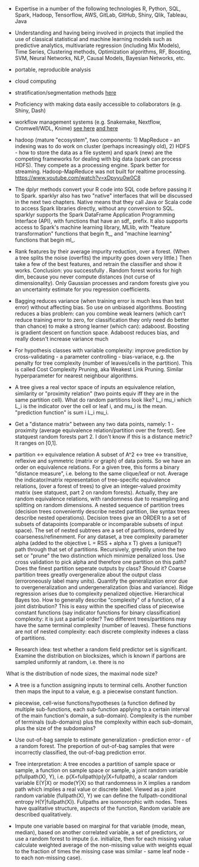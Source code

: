 * Expertise in a number of the following technologies R, Python, SQL, Spark, Hadoop, Tensorflow, AWS, GitLab, GitHub, Shiny, Qlik, Tableau, Java
* Understanding and having being involved in projects that implied the use of classical statistical and machine learning models such as predictive analytics, multivariate regression (including Mix Models), Time Series, Clustering methods, Optimization algorithms, RF, Boosting, SVM, Neural Networks, NLP, Causal Models, Bayesian Networks, etc.

* portable, reproducible analysis

* cloud computing

* stratification/segmentation methods [here](https://www.qualtrics.com/uk/experience-management/brand/market-segmentation/)

*  Proficiency with making data easily accessible to collaborators (e.g. Shiny, Dash) 

* workflow management systems (e.g. Snakemake, Nextflow, Cromwell/WDL, Knime) [see here](http://blog.booleanbiotech.com/nextflow-snakemake-reflow.html) [and here](http://www.opiniomics.org/the-three-technologies-bioinformaticians-need-to-be-using-right-now/)

* hadoop (mature "ecosystem", two components: 1) MapReduce - an indexing was to do work on cluster (perhaps increasingly old), 2) HDFS - how to store the data as a file system) and spark (new) are the competing frameworks for dealing with big data (spark can process HDFS). They compete as a processing engine. Spark better for streaming. Hadoop-MapReduce was not built for realtime processing. https://www.youtube.com/watch?v=xDpvyu0w0C8

* The dplyr methods convert your R code into SQL code before passing it to Spark. sparklyr also has two "native" interfaces that will be discussed in the next two chapters. Native means that they call Java or Scala code to access Spark libraries directly, without any conversion to SQL. sparklyr supports the Spark DataFrame Application Programming Interface (API), with functions that have an sdf_ prefix. It also supports access to Spark's machine learning library, MLlib, with "feature transformation" functions that begin ft_, and "machine learning" functions that begin ml_.

* Rank features by their average impurity reduction, over a forest. (When a tree splits the noise (overfits) the impurity goes down very little.) Then take a few of the best features, and retrain the classifier and show it works. Conclusion: you successfully . Random forest works for high dim, because you never compute distances (not curse of dimensionality). Only Gaussian processes and random forests give you an uncertainty estimate for you regression coefficients.

* Bagging reduces variance (when training error is much less than test error) without affecting bias. So use on unbiased algorithms. Boosting reduces a bias problem: can you combine weak learners (which can't reduce training error to zero, for classification they only need do better than chance) to make a strong learner (which can): adaboost. Boosting is gradient descent on function space. Adaboost reduces bias, and really doesn't increase variance much

* For hypothesis classes with variable complexity: improve prediction by cross-validating - a parameter controlling - bias-variace, e.g. the penalty for tree complexity (number of leaves/cells in the partition). This is called Cost Complexity Pruning, aka Weakest Link Pruning. Similar hyperparameter for nearest neighbour algorithms. 

* A tree gives a real vector space of inputs an equivalence relation, similarity or "proximity relation" (two points equiv iff they are in the same partition  cell). What do random partitions look like? L_i mu_i which L_i is the indicator over the cell or leaf i, and mu_i is the mean. "prediction function" is sum i L_i mu_i.

* Get a "distance matrix" between any two data points, namely: 1 - proximity (average equivalence relation/partition over the forest). See statquest random forests part 2. I don't know if this is a distance metric? It ranges on [0,1]. 

* partition <-> equivalence relation A subset of A^2 <-> tree <-> transitive, reflexive and symmetric (matrix or graph) of data points. So we have an order on equivalence relations. For a given tree, this forms a binary "distance measure", i.e. belong to the same clique/leaf or not. Average the indicator/matrix representation of tree-specific equivalence relations, (over a forest of trees) to give an integer-valued proximity matrix (see statquest, part 2 on random forests). Actually, they are random equivalence relations, with randomness due to resampling and splitting on random dimensions. A nested sequence of partition trees (decision trees conveniently describe nested partition, like syntax trees describe nested operations). Decision trees give an ORDER to a set of subsets of datapoints (comparable or incomparable subsets of input space). The set of nested subtrees are a set of partitions, ordered by coarseness/refinenment. For any dataset, a tree complexity parameter alpha (added to the objective L = RSS + alpha x T) gives a (unique?) path through that set of partitions. Recursively, greedily union the two set or "prune" the two distinction which minimize penalized loss. Use cross validation to pick alpha and therefore one partition on this path? Does the finest partition seperate outputs by class? Should it? Coarse partition trees greatly overgeneralize about the output class (erroroneously label many units). Quantify the generalization error due to overgeneralization and undergeneralization (bias and variance). Ridge regression arises due to complexity penalized objective. Hierarchical Bayes too. How to generally describe "complexity" of a function, of a joint distribution? This is easy within the specified class of piecewise constant functions (say indicator functions for binary classification) complexity: it is just a partial order? Two different trees/partitions may have the same terminal complexity (number of leaves). These functions are not of nested complexity: each discrete complexity indexes a class of partitions.

* Research idea: test whether a random field predictor set is significant. Examine the distribution on blocksizes, which is known if partions are sampled uniformly at random, i.e. there is no 

What is the distribution of node sizes, the maximal node size? 

* A tree is a function assigning inputs to terminal cells. Another function then maps the input to a value, e.g. a piecewise constant function. 

* piecewise, cell-wise functions/hypotheses (a function defined by multiple sub-functions, each sub-function applying to a certain interval of the main function's domain, a sub-domain). Complexity is the number of terminals (sub-domains) plus the complexity within each sub-domain, plus the size of the subdomains?
 
* Use out-of-bag sample to estimate generalization - prediction error - of a random forest. The preportion of out-of-bag samples that were incorrectly classified, the out-of-bag prediction error.

* Tree interpretation: A tree encodes a partition of sample space or sample, a function on sample space or sample, a joint random variable p(fullpath(X), Y), i.e. p(X=fullpath)p(y|X=fullpath), a scalar random variable E(Y|X) or mode(Y|X) so that randomness in X implies a random path which implies a real value or discrete label. Viewed as a joint random variable (fullpath(X), Y) we can define the fullpath-conditional entropy  H(Y|fullpath(X)). Fullpaths are isomororphic with nodes. Trees have qualitative structure, aspects of the function, Random variable are described qualitatively. 

* Impute one variable based on marginal for that variable (mode, mean, median), based on another correlated variable, a set of predictors, or use a random forest to impute (i.e. initialize, then for each missing value calculate weighted average of the non-missing value with weights equal to the fraction of times the missing case was similar - same leaf node - to each non-missing case).
